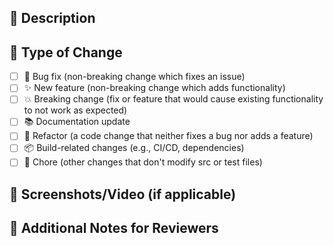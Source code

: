 ## 📝 Description

## 🎯 Type of Change

- [ ] 🐛 Bug fix (non-breaking change which fixes an issue)
- [ ] ✨ New feature (non-breaking change which adds functionality)
- [ ] 💥 Breaking change (fix or feature that would cause existing functionality
      to not work as expected)
- [ ] 📚 Documentation update
- [ ] 🔧 Refactor (a code change that neither fixes a bug nor adds a feature)
- [ ] 📦 Build-related changes (e.g., CI/CD, dependencies)
- [ ] 🧹 Chore (other changes that don't modify src or test files)

## 📸 Screenshots/Video (if applicable)

## 📝 Additional Notes for Reviewers
